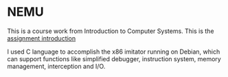 # NEMU
This is a course work from Introduction to Computer Systems. This is the [assignment introduction](https://nju-ics.gitbooks.io/ics2015-programming-assignment/content/)

I used C language to accomplish the x86 imitator running on Debian, which can support functions like simplified debugger, instruction system, memory management, interception and I/O.
